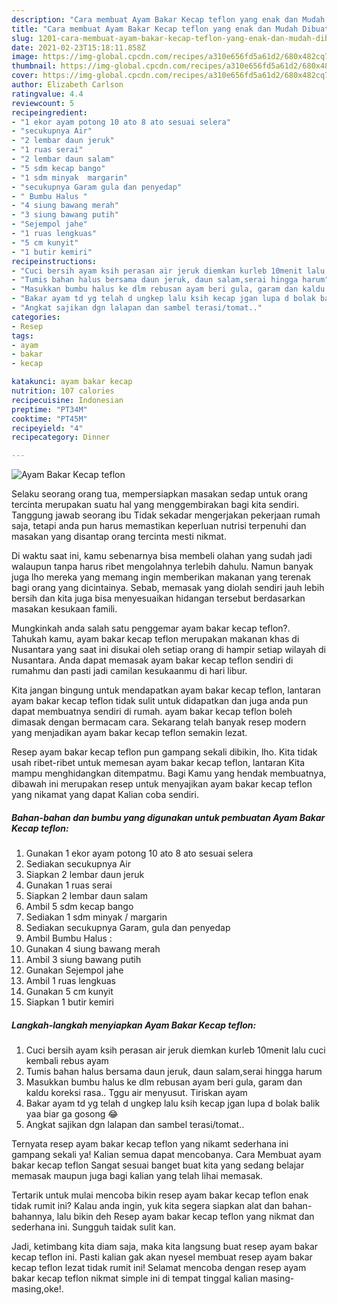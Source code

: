 ```yaml
---
description: "Cara membuat Ayam Bakar Kecap teflon yang enak dan Mudah Dibuat"
title: "Cara membuat Ayam Bakar Kecap teflon yang enak dan Mudah Dibuat"
slug: 1201-cara-membuat-ayam-bakar-kecap-teflon-yang-enak-dan-mudah-dibuat
date: 2021-02-23T15:18:11.858Z
image: https://img-global.cpcdn.com/recipes/a310e656fd5a61d2/680x482cq70/ayam-bakar-kecap-teflon-foto-resep-utama.jpg
thumbnail: https://img-global.cpcdn.com/recipes/a310e656fd5a61d2/680x482cq70/ayam-bakar-kecap-teflon-foto-resep-utama.jpg
cover: https://img-global.cpcdn.com/recipes/a310e656fd5a61d2/680x482cq70/ayam-bakar-kecap-teflon-foto-resep-utama.jpg
author: Elizabeth Carlson
ratingvalue: 4.4
reviewcount: 5
recipeingredient:
- "1 ekor ayam potong 10 ato 8 ato sesuai selera"
- "secukupnya Air"
- "2 lembar daun jeruk"
- "1 ruas serai"
- "2 lembar daun salam"
- "5 sdm kecap bango"
- "1 sdm minyak  margarin"
- "secukupnya Garam gula dan penyedap"
- " Bumbu Halus "
- "4 siung bawang merah"
- "3 siung bawang putih"
- "Sejempol jahe"
- "1 ruas lengkuas"
- "5 cm kunyit"
- "1 butir kemiri"
recipeinstructions:
- "Cuci bersih ayam ksih perasan air jeruk diemkan kurleb 10menit lalu cuci kembali rebus ayam"
- "Tumis bahan halus bersama daun jeruk, daun salam,serai hingga harum"
- "Masukkan bumbu halus ke dlm rebusan ayam beri gula, garam dan kaldu koreksi rasa.. Tggu air menyusut. Tiriskan ayam"
- "Bakar ayam td yg telah d ungkep lalu ksih kecap jgan lupa d bolak balik yaa biar ga gosong 😂"
- "Angkat sajikan dgn lalapan dan sambel terasi/tomat.."
categories:
- Resep
tags:
- ayam
- bakar
- kecap

katakunci: ayam bakar kecap 
nutrition: 107 calories
recipecuisine: Indonesian
preptime: "PT34M"
cooktime: "PT45M"
recipeyield: "4"
recipecategory: Dinner

---
```



![Ayam Bakar Kecap teflon](https://img-global.cpcdn.com/recipes/a310e656fd5a61d2/680x482cq70/ayam-bakar-kecap-teflon-foto-resep-utama.jpg)

Selaku seorang orang tua, mempersiapkan masakan sedap untuk orang tercinta merupakan suatu hal yang menggembirakan bagi kita sendiri. Tanggung jawab seorang ibu Tidak sekadar mengerjakan pekerjaan rumah saja, tetapi anda pun harus memastikan keperluan nutrisi terpenuhi dan masakan yang disantap orang tercinta mesti nikmat.

Di waktu  saat ini, kamu sebenarnya bisa membeli olahan yang sudah jadi walaupun tanpa harus ribet mengolahnya terlebih dahulu. Namun banyak juga lho mereka yang memang ingin memberikan makanan yang terenak bagi orang yang dicintainya. Sebab, memasak yang diolah sendiri jauh lebih bersih dan kita juga bisa menyesuaikan hidangan tersebut berdasarkan masakan kesukaan famili. 



Mungkinkah anda salah satu penggemar ayam bakar kecap teflon?. Tahukah kamu, ayam bakar kecap teflon merupakan makanan khas di Nusantara yang saat ini disukai oleh setiap orang di hampir setiap wilayah di Nusantara. Anda dapat memasak ayam bakar kecap teflon sendiri di rumahmu dan pasti jadi camilan kesukaanmu di hari libur.

Kita jangan bingung untuk mendapatkan ayam bakar kecap teflon, lantaran ayam bakar kecap teflon tidak sulit untuk didapatkan dan juga anda pun dapat membuatnya sendiri di rumah. ayam bakar kecap teflon boleh dimasak dengan bermacam cara. Sekarang telah banyak resep modern yang menjadikan ayam bakar kecap teflon semakin lezat.

Resep ayam bakar kecap teflon pun gampang sekali dibikin, lho. Kita tidak usah ribet-ribet untuk memesan ayam bakar kecap teflon, lantaran Kita mampu menghidangkan ditempatmu. Bagi Kamu yang hendak membuatnya, dibawah ini merupakan resep untuk menyajikan ayam bakar kecap teflon yang nikamat yang dapat Kalian coba sendiri.

<!--inarticleads1-->

##### Bahan-bahan dan bumbu yang digunakan untuk pembuatan Ayam Bakar Kecap teflon:

1. Gunakan 1 ekor ayam potong 10 ato 8 ato sesuai selera
1. Sediakan secukupnya Air
1. Siapkan 2 lembar daun jeruk
1. Gunakan 1 ruas serai
1. Siapkan 2 lembar daun salam
1. Ambil 5 sdm kecap bango
1. Sediakan 1 sdm minyak / margarin
1. Sediakan secukupnya Garam, gula dan penyedap
1. Ambil  Bumbu Halus :
1. Gunakan 4 siung bawang merah
1. Ambil 3 siung bawang putih
1. Gunakan Sejempol jahe
1. Ambil 1 ruas lengkuas
1. Gunakan 5 cm kunyit
1. Siapkan 1 butir kemiri




<!--inarticleads2-->

##### Langkah-langkah menyiapkan Ayam Bakar Kecap teflon:

1. Cuci bersih ayam ksih perasan air jeruk diemkan kurleb 10menit lalu cuci kembali rebus ayam
1. Tumis bahan halus bersama daun jeruk, daun salam,serai hingga harum
1. Masukkan bumbu halus ke dlm rebusan ayam beri gula, garam dan kaldu koreksi rasa.. Tggu air menyusut. Tiriskan ayam
1. Bakar ayam td yg telah d ungkep lalu ksih kecap jgan lupa d bolak balik yaa biar ga gosong 😂
1. Angkat sajikan dgn lalapan dan sambel terasi/tomat..




Ternyata resep ayam bakar kecap teflon yang nikamt sederhana ini gampang sekali ya! Kalian semua dapat mencobanya. Cara Membuat ayam bakar kecap teflon Sangat sesuai banget buat kita yang sedang belajar memasak maupun juga bagi kalian yang telah lihai memasak.

Tertarik untuk mulai mencoba bikin resep ayam bakar kecap teflon enak tidak rumit ini? Kalau anda ingin, yuk kita segera siapkan alat dan bahan-bahannya, lalu bikin deh Resep ayam bakar kecap teflon yang nikmat dan sederhana ini. Sungguh taidak sulit kan. 

Jadi, ketimbang kita diam saja, maka kita langsung buat resep ayam bakar kecap teflon ini. Pasti kalian gak akan nyesel membuat resep ayam bakar kecap teflon lezat tidak rumit ini! Selamat mencoba dengan resep ayam bakar kecap teflon nikmat simple ini di tempat tinggal kalian masing-masing,oke!.

